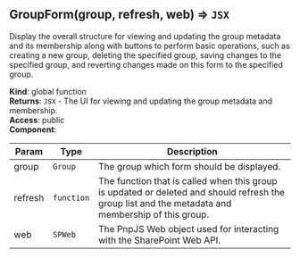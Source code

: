 <a name="GroupForm"></a>

## GroupForm(group, refresh, web) ⇒ <code>JSX</code>
Display the overall structure for viewing and updating the group metadata and its membership along with buttons toperform basic operations, such as creating a new group, deleting the specified group, saving changes to the specifiedgroup, and reverting changes made on this form to the specified group.

**Kind**: global function  
**Returns**: <code>JSX</code> - The UI for viewing and updating the group metadata and membership.  
**Access**: public  
**Component**:   

| Param | Type | Description |
| --- | --- | --- |
| group | <code>Group</code> | The group which form should be displayed. |
| refresh | <code>function</code> | The function that is called when this group is updated or deleted and should refresh the  group list and the metadata and membership of this group. |
| web | <code>SPWeb</code> | The PnpJS Web object used for interacting with the SharePoint Web API. |


